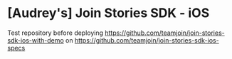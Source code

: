 # [Audrey's] Join Stories SDK - iOS

Test repository before deploying 
https://github.com/teamjoin/join-stories-sdk-ios-with-demo on 
https://github.com/teamjoin/join-stories-sdk-ios-specs